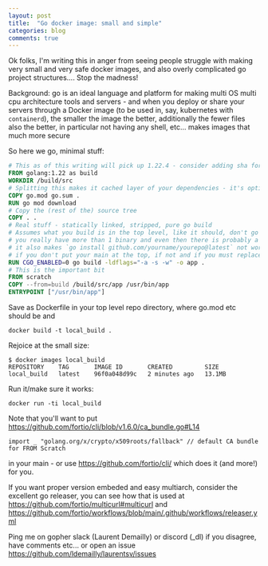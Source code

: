```yaml
---
layout: post
title:  "Go docker image: small and simple"
categories: blog
comments: true
---
```


Ok folks, I'm writing this in anger from seeing people struggle with making very small and very safe docker images, and also overly complicated go project structures.... Stop the madness!

Background: go is an ideal language and platform for making multi OS multi cpu architecture tools and servers - and when you deploy or share your servers through a Docker image (to be used in, say, kubernetes with `containerd`), the smaller the image the better, additionally the fewer files also the better, in particular not having any shell, etc... makes images that much more secure

So here we go, minimal stuff:

```Dockerfile
# This as of this writing will pick up 1.22.4 - consider adding sha for security
FROM golang:1.22 as build
WORKDIR /build/src
# Splitting this makes it cached layer of your dependencies - it's optional
COPY go.mod go.sum .
RUN go mod download
# Copy the (rest of the) source tree
COPY . .
# Real stuff - statically linked, stripped, pure go build
# Assumes what you build is in the top level, like it should, don't go and add cmd/foo/main.go until
# you really have more than 1 binary and even then there is probably a main one
# it also makes `go install github.com/yourname/yourepo@latest` not work/be longer than necessary
# if you don't put your main at the top, if not and if you must replace . (current package) by ./cmd/foo/
RUN CGO_ENABLED=0 go build -ldflags="-a -s -w" -o app .
# This is the important bit
FROM scratch
COPY --from=build /build/src/app /usr/bin/app
ENTRYPOINT ["/usr/bin/app"]
```
Save as Dockerfile in your top level repo directory, where go.mod etc should be and

```shell
docker build -t local_build .
```
Rejoice at the small size:
```
$ docker images local_build
REPOSITORY    TAG       IMAGE ID       CREATED         SIZE
local_build   latest    96f0a048d99c   2 minutes ago   13.1MB
```
Run it/make sure it works:
```
docker run -ti local_build
```

Note that you'll want to put
https://github.com/fortio/cli/blob/v1.6.0/ca_bundle.go#L14
```
import _ "golang.org/x/crypto/x509roots/fallback" // default CA bundle for FROM Scratch
```
in your main - or use https://github.com/fortio/cli/ which does it (and more!) for you.

If you want proper version embeded and easy multiarch, consider the excellent go releaser, you can see how that is used at https://github.com/fortio/multicurl#multicurl and https://github.com/fortio/workflows/blob/main/.github/workflows/releaser.yml

Ping me on gopher slack (Laurent Demailly) or discord (_dl) if you disagree, have comments etc... or open an issue https://github.com/ldemailly/laurentsv/issues
